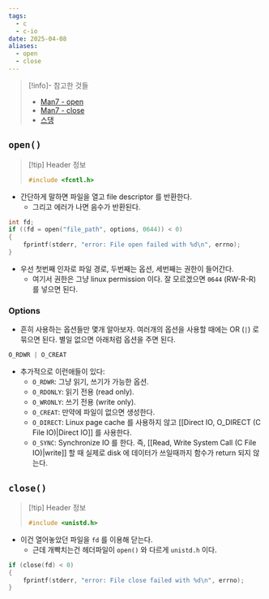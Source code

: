 ```yaml
---
tags:
  - c
  - c-io
date: 2025-04-08
aliases:
  - open
  - close
---
```

> [!info]- 참고한 것들
> - [Man7 - open](https://man7.org/linux/man-pages/man2/open.2.html)
> - [Man7 - close](https://man7.org/linux/man-pages/man2/close.2.html)
> - [스댕](https://stackoverflow.com/a/35768412)

## `open()`

> [!tip] Header 정보
> ```c
> #include <fcntl.h>
> ```

- 간단하게 말하면 파일을 열고 file descriptor 를 반환한다.
	- 그리고 에러가 나면 음수가 반환된다.

```c
int fd;
if ((fd = open("file_path", options, 0644)) < 0)
{
	fprintf(stderr, "error: File open failed with %d\n", errno);
}
```

- 우선 첫번째 인자로 파일 경로, 두번째는 옵션, 세번째는 권한이 들어간다.
	- 여기서 권한은 그냥 linux permission 이다. 잘 모르겠으면 `0644` (RW-R-R) 를 넣으면 된다.

### Options

- 흔히 사용하는 옵션들만 몇개 알아보자. 여러개의 옵션을 사용할 때에는 OR (`|`) 로 묶으면 된다. 별일 없으면 아래처럼 옵션을 주면 된다.

```c
O_RDWR | O_CREAT
```

- 추가적으로 이런애들이 있다:
	- `O_RDWR`: 그냥 읽기, 쓰기가 가능한 옵션.
	- `O_RDONLY`: 읽기 전용 (read only).
	- `O_WRONLY`: 쓰기 전용 (write only).
	- `O_CREAT`: 만약에 파일이 없으면 생성한다.
	- `O_DIRECT`: Linux page cache 를 사용하지 않고 [[Direct IO, O_DIRECT (C File IO)|Direct IO]] 를 사용한다.
	- `O_SYNC`: Synchronize IO 를 한다. 즉, [[Read, Write System Call (C File IO)|write]] 할 때 실제로 disk 에 데이터가 쓰일때까지 함수가 return 되지 않는다.

## `close()`

> [!tip] Header 정보
> ```c
> #include <unistd.h>
> ```

- 이건 열어놓았던 파일을 `fd` 를 이용해 닫는다.
	- 근데 개빡치는건 헤더파일이 `open()` 와 다르게 `unistd.h` 이다.

```c
if (close(fd) < 0)
{
	fprintf(stderr, "error: File close failed with %d\n", errno);
}
```
